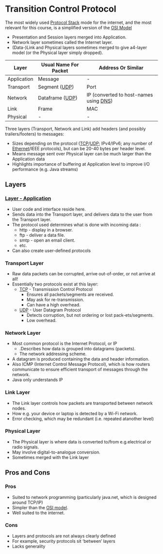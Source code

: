 # Transition Control Protocol
The most widely used [Protocol Stack](Protocol%20Stack.md) mode for the internet, and the most relevant for this course, is a simplified version of the [OSI Model](OSI%20Model.md)
- Presentation and Session layers merged into Application.
- Network layer sometimes called the Internet layer.
- (Data-)Link and Physical layers sometimes merged to give a4-layer model (or the Physical layer simply dropped).

| Layer       | Usual Name For Packet     | Address Or Similar                               |
| ----------- | ------------------------- | ------------------------------------------------ |
| Application | Message                   | -                                                |
| Transport   | Segment ([UDP](UDP.md))   | Port                                             |
| Network     | Dataframe ([UDP](UDP.md)) | IP (converted to host-names using [DNS](DNS.md)) |
| Link        | Frame                     | MAC                                              |
| Physical    | -                         | -                                                |
Three layers (Transport, Network and Link) add headers (and possibly trailers/footers) to messages:
- Sizes depending on the protocol ([TCP](TCP.md)/[UDP](UDP.md); IPv4/IPv6; any number of [Ethernet](Ethernet.md)/IEEE protocols), but can be 20-40 bytes per header level.
- Means message sent over Physical layer can be much larger than the Application data
- Highlights importance of buffering at Application level to improve I/O performance (e.g. Java streams)

## Layers
### [Layer - Application](Layer%20-%20Application.md)
- User code and interface reside here.
- Sends data into the Transport layer, and delivers data to the user from the Transport layer.
- The protocol used determines what is done with incoming data :
	- http - display in a browser.
	- ftp - deliver a data file.
	- smtp - open an email client.
	- etc.
- Can also create user-defined protocols
### Transport Layer
- Raw data packets can be corrupted, arrive out-of-order, or not arrive at all!
- Essentially two protocols exist at this layer:
	- [TCP](TCP.md)  - Transmission Control Protocol
		- Ensures all packets/segments are received.
		- May ask for re-transmission.
		- Can have a high overhead.
	- [UDP](UDP.md) - User Datagram Protocol
		- Detects corruption, but not ordering or lost pack-ets/segments.
		- Low overhead.
### Network Layer
- Most common protocol is the Internet Protocol, or IP
	- .Describes how data is grouped into datagrams (packets).
	- The network addressing scheme.
- A datagram is produced containing the data and header information.
- Also ICMP (Internet Control Message Protocol), which is how routers communicate to ensure efficient transport of messages through the network.
- Java only understands IP
### Link Layer
- The Link layer controls how packets are transported between network nodes.
- How e.g. your device or laptop is detected by a Wi-Fi network.
- Error checking, which may be redundant (i.e. repeated atanother level)
### Physical Layer
- The Physical layer is where data is converted to/from e.g.electrical or radio signals.
- May involve digital-to-analogue conversion.
- Sometimes merged with the Link layer
## Pros and Cons
### Pros
- Suited to network programming (particularly java.net, which is designed around TCP/IP)
- Simpler than the [OSI model](OSI%20Model.md).
- Well suited to the internet.
### Cons
- Layers and protocols are not always clearly defined
- For example, security protocols sit ‘between’ layers
- Lacks generality

